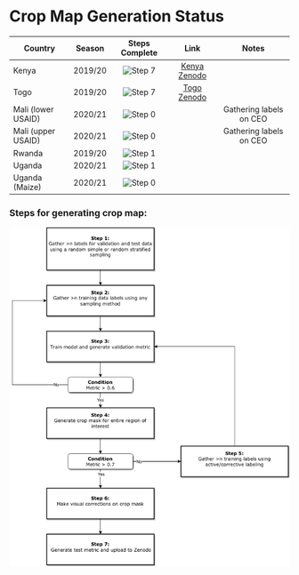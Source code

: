 # Crop Map Generation Status

[Step 0]: https://progress-bar.dev/0/?scale=9&suffix=/7&width=400
[Step 1]: https://progress-bar.dev/1/?scale=9&suffix=/7&width=400
[Step 2]: https://progress-bar.dev/2/?scale=9&suffix=/7&width=400
[Step 3]: https://progress-bar.dev/3/?scale=9&suffix=/7&width=400
[Step 4]: https://progress-bar.dev/4/?scale=9&suffix=/7&width=400
[Step 5]: https://progress-bar.dev/5/?scale=9&suffix=/7&width=400
[Step 6]: https://progress-bar.dev/6/?scale=9&suffix=/7&width=400
[Step 7]: https://progress-bar.dev/7/?scale=9&suffix=/7&width=400

[Kenya Zenodo]: https://zenodo.org/record/4271144#.YK07oJNKhTZ
[Togo Zenodo]: https://zenodo.org/record/3836629#.YK08FJNKhTY

|Country            |Season         |Steps Complete |Link   |Notes  |
|---                |:---:          |:---:          |:---:  |:---:  |
|Kenya              |2019/20        |![Step 7]     |[Kenya Zenodo]   |  |
|Togo               |2019/20        |![Step 7]     |[Togo Zenodo]   |   |
|Mali (lower USAID) |2020/21        |![Step 0]      |       | Gathering labels on CEO      |
|Mali (upper USAID) |2020/21        |![Step 0]      |       |Gathering labels on CEO       |
|Rwanda             |2019/20        |![Step 1]      |       |       |
|Uganda             |2020/21        |![Step 1]      |       |       |
|Uganda (Maize)     |2020/21        |![Step 0]      |       |       |

### Steps for generating crop map:
![Image](diagrams/Steps.png)

